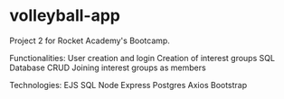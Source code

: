 # volleyball-app
Project 2 for Rocket Academy's Bootcamp. 

Functionalities:
User creation and login 
Creation of interest groups
SQL Database CRUD
Joining interest groups as members  

Technologies:
EJS
SQL
Node
Express
Postgres
Axios 
Bootstrap
